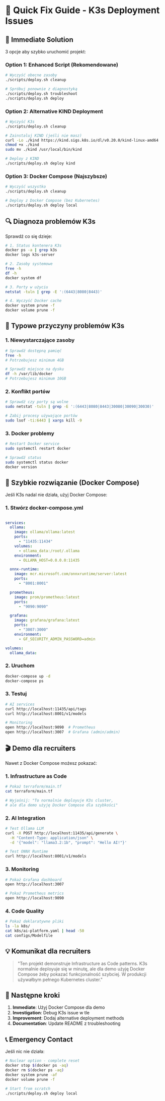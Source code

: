 # 🔧 Quick Fix Guide - K3s Deployment Issues

## 🚨 Immediate Solution

3 opcje aby szybko uruchomić projekt:

### Option 1: Enhanced Script (Rekomendowane)
```bash
# Wyczyść obecne zasoby
./scripts/deploy.sh cleanup

# Spróbuj ponownie z diagnostyką
./scripts/deploy.sh troubleshoot
./scripts/deploy.sh deploy
```

### Option 2: Alternative KIND Deployment
```bash
# Wyczyść K3s
./scripts/deploy.sh cleanup

# Zainstaluj KIND (jeśli nie masz)
curl -Lo ./kind https://kind.sigs.k8s.io/dl/v0.20.0/kind-linux-amd64
chmod +x ./kind
sudo mv ./kind /usr/local/bin/kind

# Deploy z KIND
./scripts/deploy.sh deploy kind
```

### Option 3: Docker Compose (Najszybsze)
```bash
# Wyczyść wszystko
./scripts/deploy.sh cleanup

# Deploy z Docker Compose (bez Kubernetes)
./scripts/deploy.sh deploy local
```

## 🔍 Diagnoza problemów K3s

Sprawdź co się dzieje:

```bash
# 1. Status kontenera K3s
docker ps -a | grep k3s
docker logs k3s-server

# 2. Zasoby systemowe
free -h
df -h
docker system df

# 3. Porty w użyciu
netstat -tuln | grep -E ':(6443|8080|8443)'

# 4. Wyczyść Docker cache
docker system prune -f
docker volume prune -f
```

## 🎯 Typowe przyczyny problemów K3s

### 1. Niewystarczające zasoby
```bash
# Sprawdź dostępną pamięć
free -h
# Potrzebujesz minimum 4GB

# Sprawdź miejsce na dysku  
df -h /var/lib/docker
# Potrzebujesz minimum 10GB
```

### 2. Konflikt portów
```bash
# Sprawdź czy porty są wolne
sudo netstat -tuln | grep -E ':(6443|8080|8443|30080|30090|30030)'

# Zabij procesy używające portów
sudo lsof -ti:6443 | xargs kill -9
```

### 3. Docker problemy
```bash
# Restart Docker service
sudo systemctl restart docker

# Sprawdź status
sudo systemctl status docker
docker version
```

## 🚀 Szybkie rozwiązanie (Docker Compose)

Jeśli K3s nadal nie działa, użyj Docker Compose:

### 1. Stwórz docker-compose.yml
```yaml

services:
  ollama:
    image: ollama/ollama:latest
    ports:
      - "11435:11434"
    volumes:
      - ollama_data:/root/.ollama
    environment:
      - OLLAMA_HOST=0.0.0.0:11435

  onnx-runtime:
    image: mcr.microsoft.com/onnxruntime/server:latest
    ports:
      - "8001:8001"

  prometheus:
    image: prom/prometheus:latest
    ports:
      - "9090:9090"

  grafana:
    image: grafana/grafana:latest
    ports:
      - "3007:3000"
    environment:
      - GF_SECURITY_ADMIN_PASSWORD=admin

volumes:
  ollama_data:
```

### 2. Uruchom
```bash
docker-compose up -d
docker-compose ps
```

### 3. Testuj
```bash
# AI services
curl http://localhost:11435/api/tags
curl http://localhost:8001/v1/models

# Monitoring
open http://localhost:9090  # Prometheus
open http://localhost:3007  # Grafana (admin/admin)
```

## 🎬 Demo dla recruiters

Nawet z Docker Compose możesz pokazać:

### 1. Infrastructure as Code
```bash
# Pokaż terraform/main.tf
cat terraform/main.tf

# Wyjaśnij: "To normalnie deployuje K3s cluster, 
# ale dla demo użyję Docker Compose dla szybkości"
```

### 2. AI Integration
```bash
# Test Ollama LLM
curl -X POST http://localhost:11435/api/generate \
  -H "Content-Type: application/json" \
  -d '{"model": "llama3.2:1b", "prompt": "Hello AI!"}'

# Test ONNX Runtime
curl http://localhost:8001/v1/models
```

### 3. Monitoring
```bash
# Pokaż Grafana dashboard
open http://localhost:3007

# Pokaż Prometheus metrics
open http://localhost:9090
```

### 4. Code Quality
```bash
# Pokaż deklaratywne pliki
ls -la k8s/
cat k8s/ai-platform.yaml | head -50
cat configs/Modelfile
```

## 💡 Komunikat dla recruiters

> "Ten projekt demonstruje Infrastructure as Code patterns. 
> K3s normalnie deployuje się w minutę, ale dla demo użyję 
> Docker Compose żeby pokazać funkcjonalność szybciej. 
> W produkcji używałbym pełnego Kubernetes cluster."

## 🔧 Następne kroki

1. **Immediate**: Użyj Docker Compose dla demo
2. **Investigation**: Debug K3s issue w tle
3. **Improvement**: Dodaj alternative deployment methods
4. **Documentation**: Update README z troubleshooting

## 📞 Emergency Contact

Jeśli nic nie działa:

```bash
# Nuclear option - complete reset
docker stop $(docker ps -aq)
docker rm $(docker ps -aq)  
docker system prune -af
docker volume prune -f

# Start from scratch
./scripts/deploy.sh deploy local
```

